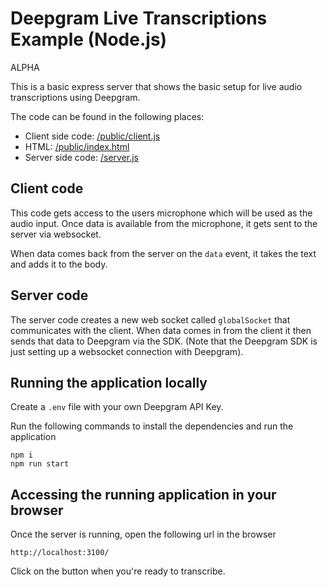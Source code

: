 # Deepgram Live Transcriptions Example (Node.js)

ALPHA

This is a basic express server that shows the basic setup for live audio transcriptions using Deepgram.

The code can be found in the following places:

- Client side code: [/public/client.js](/public/client.js)
- HTML: [/public/index.html](/index.html)
- Server side code: [/server.js](/server.js)

## Client code

This code gets access to the users microphone which will be used as the audio input. Once data is available from the microphone, it gets sent to the server via websocket.

When data comes back from the server on the `data` event, it takes the text and adds it to the body.

## Server code

The server code creates a new web socket called `globalSocket` that communicates with the client. When data comes in from the client it then sends that data to Deepgram via the SDK. (Note that the Deepgram SDK is just setting up a websocket connection with Deepgram).

## Running the application locally

Create a `.env` file with your own Deepgram API Key.

Run the following commands to install the dependencies and run the application

```
npm i
npm run start
```

## Accessing the running application in your browser

Once the server is running, open the following url in the browser

```
http://localhost:3100/
```

Click on the button when you're ready to transcribe.
